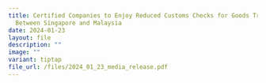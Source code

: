 ```yaml
---
title: Certified Companies to Enjoy Reduced Customs Checks for Goods Traded
  Between Singapore and Malaysia
date: 2024-01-23
layout: file
description: ""
image: ""
variant: tiptap
file_url: /files/2024_01_23_media_release.pdf
---
```

